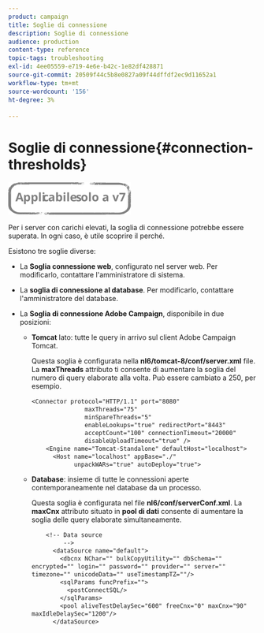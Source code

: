 ```yaml
---
product: campaign
title: Soglie di connessione
description: Soglie di connessione
audience: production
content-type: reference
topic-tags: troubleshooting
exl-id: 4ee05559-e719-4e6e-b42c-1e82df428871
source-git-commit: 20509f44c5b8e0827a09f44dffdf2ec9d11652a1
workflow-type: tm+mt
source-wordcount: '156'
ht-degree: 3%

---
```


# Soglie di connessione{#connection-thresholds}

![](../../assets/v7-only.svg)

Per i server con carichi elevati, la soglia di connessione potrebbe essere superata. In ogni caso, è utile scoprire il perché.

Esistono tre soglie diverse:

* La **Soglia connessione web**, configurato nel server web. Per modificarlo, contattare l&#39;amministratore di sistema.

* La **soglia di connessione al database**. Per modificarlo, contattare l&#39;amministratore del database.

* La **Soglia di connessione Adobe Campaign**, disponibile in due posizioni:

   * **Tomcat** lato: tutte le query in arrivo sul client Adobe Campaign Tomcat.

      Questa soglia è configurata nella **nl6/tomcat-8/conf/server.xml** file. La **maxThreads** attributo ti consente di aumentare la soglia del numero di query elaborate alla volta. Può essere cambiato a 250, per esempio.

      ```
      <Connector protocol="HTTP/1.1" port="8080"
                     maxThreads="75"
                     minSpareThreads="5"
                     enableLookups="true" redirectPort="8443"
                     acceptCount="100" connectionTimeout="20000"
                     disableUploadTimeout="true" />
          <Engine name="Tomcat-Standalone" defaultHost="localhost">
            <Host name="localhost" appBase="./"
                  unpackWARs="true" autoDeploy="true">
      ```

   * **Database**: insieme di tutte le connessioni aperte contemporaneamente nel database da un processo.

      Questa soglia è configurata nel file **nl6/conf/serverConf.xml**. La **maxCnx** attributo situato in **pool di dati** consente di aumentare la soglia delle query elaborate simultaneamente.

      ```
          <!-- Data source
               -->
            <dataSource name="default">
              <dbcnx NChar="" bulkCopyUtility="" dbSchema="" encrypted="" login="" password="" provider="" server="" timezone="" unicodeData="" useTimestampTZ=""/>
              <sqlParams funcPrefix="">
                <postConnectSQL/>
              </sqlParams>
              <pool aliveTestDelaySec="600" freeCnx="0" maxCnx="90" maxIdleDelaySec="1200"/>
            </dataSource>
      ```
